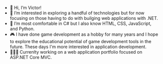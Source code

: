 - 👋 Hi, I’m Victor!
- 👀 I’m interested in exploring a handful of technologies but for now focusing on those having to do with builging web applications with .NET. 
- 🌱 I’m most comfortable in C# but I also know HTML, CSS, JavaScript, and Python.
- 🎮 I have done game development as a hobby for many years and I hope to explore the educational potential of game development tools in the future. These days I'm more interested in application development.
- 👨🏽‍💻 Currenlty working on a web application portfolio focused on ASP.NET Core MVC.
<!---
celestialmachine/celestialmachine is a ✨ special ✨ repository because its `README.md` (this file) appears on your GitHub profile.
You can click the Preview link to take a look at your changes.
--->
